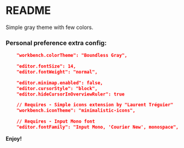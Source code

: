 # README
Simple gray theme with few colors.

### Personal preference extra config:
```json
    "workbench.colorTheme": "Boundless Gray",

    "editor.fontSize": 14,
    "editor.fontWeight": "normal",

    "editor.minimap.enabled": false,
    "editor.cursorStyle": "block",
    "editor.hideCursorInOverviewRuler": true

    // Requires - Simple icons extension by "Laurent Tréguier"
    "workbench.iconTheme": "minimalistic-icons",

    // Requires - Input Mono font
    "editor.fontFamily": "Input Mono, 'Courier New', monospace",
```

**Enjoy!**